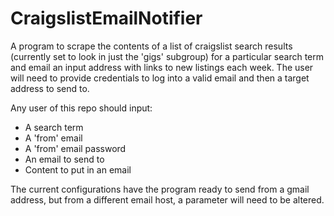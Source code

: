 # CraigslistEmailNotifier
A program to scrape the contents of a list of craigslist search results (currently set to look in just the 'gigs' subgroup) for a particular search term and email an input address with links to new listings each week. The user will need to provide credentials to log into a valid email and then a target address to send to. 

Any user of this repo should input: 
- A search term
- A 'from' email
- A 'from' email password
- An email to send to
- Content to put in an email


The current configurations have the program ready to send from a gmail address, but from a different email host, a parameter will need to be altered. 
